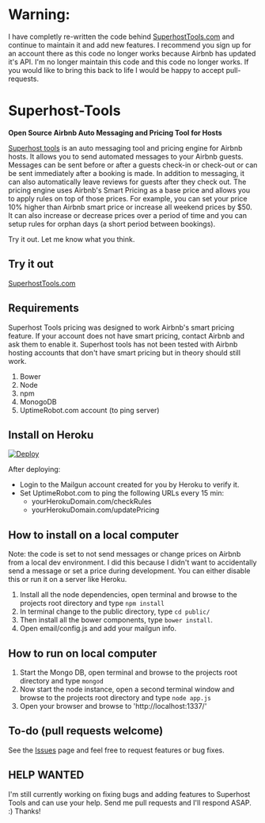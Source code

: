 # Warning:
I have completly re-written the code behind [SuperhostTools.com](https://SuperhostTools.com) and continue to maintain it and add new features.  I recommend you sign up for an account there as this code no longer works because Airbnb has updated it's API.  I'm no longer maintain this code and this code no longer works.  If you would like to bring this back to life I would be happy to accept pull-requests.

# Superhost-Tools
**Open Source Airbnb Auto Messaging and Pricing Tool for Hosts**

[Superhost tools](https://SuperhostTools.com) is an auto messaging tool and pricing engine for Airbnb hosts.  It allows you to send automated messages to your Airbnb guests.  Messages can be sent before or after a guests check-in or check-out or can be sent immediately after a booking is made.  In addition to messaging, it can also automatically leave reviews for guests after they check out.  The pricing engine uses Airbnb's Smart Pricing as a base price and allows you to apply rules on top of those prices.  For example, you can set your price 10% higher than Airbnb smart price or increase all weekend prices by $50.  It can also increase or decrease prices over a period of time and you can setup rules for orphan days (a short period between bookings).

Try it out.  Let me know what you think.

## Try it out

[SuperhostTools.com](https://SuperhostTools.com)

## Requirements
Superhost Tools pricing was designed to work Airbnb's smart pricing feature.  If your account does not have smart pricing, contact Airbnb and ask them to enable it.  Superhost tools has not been tested with Airbnb hosting accounts that don't have smart pricing but in theory should still work.

1. Bower
2. Node
3. npm
4. MonogoDB
5. UptimeRobot.com account (to ping server)

## Install on Heroku
[![Deploy](https://www.herokucdn.com/deploy/button.svg)](https://heroku.com/deploy)

After deploying:
- Login to the Mailgun account created for you by Heroku to verify it.
- Set UptimeRobot.com to ping the following URLs every 15 min:
  - yourHerokuDomain.com/checkRules
  - yourHerokuDomain.com/updatePricing

## How to install on a local computer
Note: the code is set to not send messages or change prices on Airbnb from a local dev environment.  I did this because I didn't want to accidentally send a message or set a price during development.  You can either disable this or run it on a server like Heroku.

1. Install all the node dependencies, open terminal and browse to the projects root directory and type `npm install`
2. In terminal change to the public directory, type `cd public/`
3. Then install all the bower components, type `bower install`.
4. Open email/config.js and add your mailgun info.

## How to run on local computer
1. Start the Mongo DB, open terminal and browse to the projects root directory and type `mongod`
2. Now start the node instance, open a second terminal window and browse to the projects root directory and type `node app.js`
3. Open your browser and browse to 'http://localhost:1337/'

## To-do (pull requests welcome)
See the [Issues](https://github.com/wootwoot1234/Superhost-Tools/issues) page and feel free to request features or bug fixes.

## HELP WANTED
I'm still currently working on fixing bugs and adding features to Superhost Tools and can use your help.  Send me pull requests and I'll respond ASAP.  :)  Thanks!
